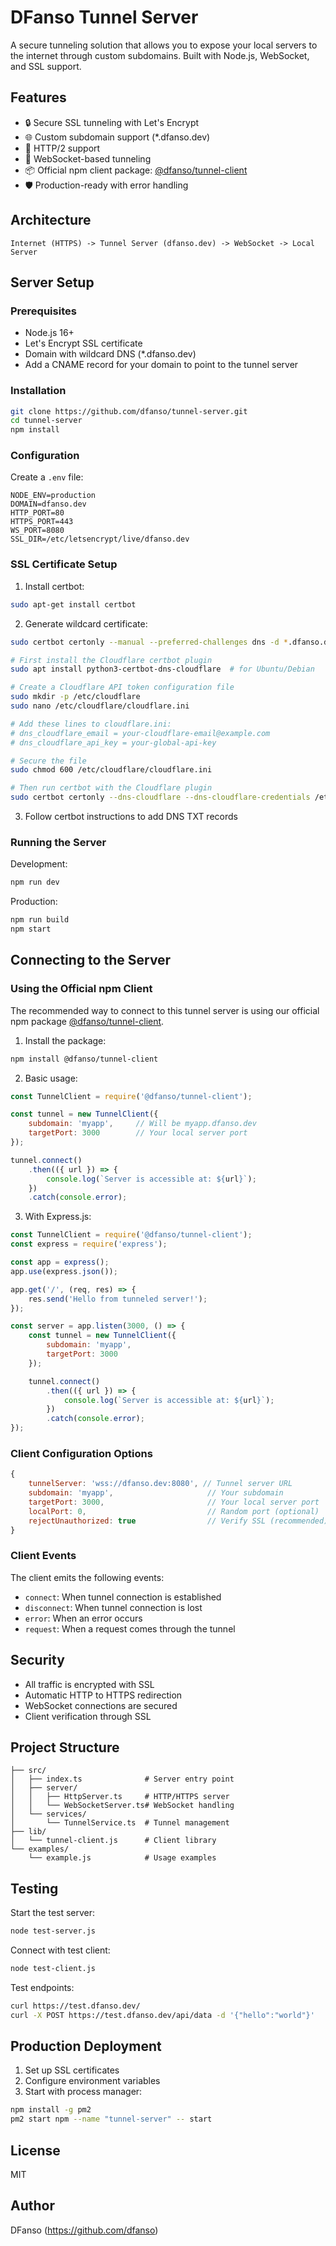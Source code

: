# DFanso Tunnel Server

A secure tunneling solution that allows you to expose your local servers to the internet through custom subdomains. Built with Node.js, WebSocket, and SSL support.

## Features

- 🔒 Secure SSL tunneling with Let's Encrypt
- 🌐 Custom subdomain support (*.dfanso.dev)
- 🚀 HTTP/2 support
- 🔄 WebSocket-based tunneling
- 📦 Official npm client package: [@dfanso/tunnel-client](https://www.npmjs.com/package/@dfanso/tunnel-client)
- 🛡️ Production-ready with error handling

## Architecture

```
Internet (HTTPS) -> Tunnel Server (dfanso.dev) -> WebSocket -> Local Server
```

## Server Setup

### Prerequisites

- Node.js 16+
- Let's Encrypt SSL certificate
- Domain with wildcard DNS (*.dfanso.dev)
- Add a CNAME record for your domain to point to the tunnel server 

### Installation

```bash
git clone https://github.com/dfanso/tunnel-server.git
cd tunnel-server
npm install
```

### Configuration

Create a `.env` file:

```env
NODE_ENV=production
DOMAIN=dfanso.dev
HTTP_PORT=80
HTTPS_PORT=443
WS_PORT=8080
SSL_DIR=/etc/letsencrypt/live/dfanso.dev
```

### SSL Certificate Setup

1. Install certbot:
```bash
sudo apt-get install certbot
```

2. Generate wildcard certificate:
```bash
sudo certbot certonly --manual --preferred-challenges dns -d *.dfanso.dev -d dfanso.dev
```


```bash
# First install the Cloudflare certbot plugin
sudo apt install python3-certbot-dns-cloudflare  # for Ubuntu/Debian

# Create a Cloudflare API token configuration file
sudo mkdir -p /etc/cloudflare
sudo nano /etc/cloudflare/cloudflare.ini

# Add these lines to cloudflare.ini:
# dns_cloudflare_email = your-cloudflare-email@example.com
# dns_cloudflare_api_key = your-global-api-key

# Secure the file
sudo chmod 600 /etc/cloudflare/cloudflare.ini

# Then run certbot with the Cloudflare plugin
sudo certbot certonly --dns-cloudflare --dns-cloudflare-credentials /etc/cloudflare/cloudflare.ini -d *.dfanso.dev -d dfanso.dev
```

3. Follow certbot instructions to add DNS TXT records

### Running the Server

Development:
```bash
npm run dev
```

Production:
```bash
npm run build
npm start
```

## Connecting to the Server

### Using the Official npm Client

The recommended way to connect to this tunnel server is using our official npm package [@dfanso/tunnel-client](https://www.npmjs.com/package/@dfanso/tunnel-client).

1. Install the package:
```bash
npm install @dfanso/tunnel-client
```

2. Basic usage:
```javascript
const TunnelClient = require('@dfanso/tunnel-client');

const tunnel = new TunnelClient({
    subdomain: 'myapp',     // Will be myapp.dfanso.dev
    targetPort: 3000        // Your local server port
});

tunnel.connect()
    .then(({ url }) => {
        console.log(`Server is accessible at: ${url}`);
    })
    .catch(console.error);
```

3. With Express.js:
```javascript
const TunnelClient = require('@dfanso/tunnel-client');
const express = require('express');

const app = express();
app.use(express.json());

app.get('/', (req, res) => {
    res.send('Hello from tunneled server!');
});

const server = app.listen(3000, () => {
    const tunnel = new TunnelClient({
        subdomain: 'myapp',
        targetPort: 3000
    });

    tunnel.connect()
        .then(({ url }) => {
            console.log(`Server is accessible at: ${url}`);
        })
        .catch(console.error);
});
```

### Client Configuration Options

```javascript
{
    tunnelServer: 'wss://dfanso.dev:8080', // Tunnel server URL
    subdomain: 'myapp',                     // Your subdomain
    targetPort: 3000,                       // Your local server port
    localPort: 0,                           // Random port (optional)
    rejectUnauthorized: true                // Verify SSL (recommended)
}
```

### Client Events

The client emits the following events:
- `connect`: When tunnel connection is established
- `disconnect`: When tunnel connection is lost
- `error`: When an error occurs
- `request`: When a request comes through the tunnel

## Security

- All traffic is encrypted with SSL
- Automatic HTTP to HTTPS redirection
- WebSocket connections are secured
- Client verification through SSL

## Project Structure

```
├── src/
│   ├── index.ts              # Server entry point
│   ├── server/
│   │   ├── HttpServer.ts     # HTTP/HTTPS server
│   │   └── WebSocketServer.ts# WebSocket handling
│   └── services/
│       └── TunnelService.ts  # Tunnel management
├── lib/
│   └── tunnel-client.js      # Client library
└── examples/
    └── example.js            # Usage examples
```

## Testing

Start the test server:
```bash
node test-server.js
```

Connect with test client:
```bash
node test-client.js
```

Test endpoints:
```bash
curl https://test.dfanso.dev/
curl -X POST https://test.dfanso.dev/api/data -d '{"hello":"world"}'
```

## Production Deployment

1. Set up SSL certificates
2. Configure environment variables
3. Start with process manager:
```bash
npm install -g pm2
pm2 start npm --name "tunnel-server" -- start
```

## License

MIT

## Author

DFanso (https://github.com/dfanso)